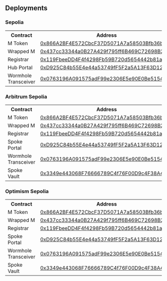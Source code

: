 ## Deployments

### Sepolia

<table>
    <tr>
        <th>Contract</th>
        <th>Address</th>
    </tr>
    <tr>
        <td>M Token</td>
        <td><a href="https://sepolia.etherscan.io/address/0x866A2BF4E572CbcF37D5071A7a58503Bfb36be1b" target="_blank">0x866A2BF4E572CbcF37D5071A7a58503Bfb36be1b</a></td>
    </tr>
    <tr>
        <td>Wrapped M</td>
        <td><a href="https://sepolia.etherscan.io/address/0x437cc33344a0B27A429f795ff6B469C72698B291" target="_blank">0x437cc33344a0B27A429f795ff6B469C72698B291</a></td>
    </tr>
    <tr>
        <td>Registrar</td>
        <td><a href="https://sepolia.etherscan.io/address/0x119FbeeDD4F4f4298Fb59B720d5654442b81ae2c" target="_blank">0x119FbeeDD4F4f4298Fb59B720d5654442b81ae2c</a></td>
    </tr>
    <tr>
        <td>Hub Portal</td>
        <td><a href="https://sepolia.etherscan.io/address/0xD925C84b55E4e44a53749fF5F2a5A13F63D128fd" target="_blank">0xD925C84b55E4e44a53749fF5F2a5A13F63D128fd</a></td>
    </tr>
    <tr>
        <td>Wormhole Transceiver</td>
        <td><a href="https://sepolia.etherscan.io/address/0x0763196A091575adF99e2306E5e90E0Be5154841" target="_blank">0x0763196A091575adF99e2306E5e90E0Be5154841</a></td>
    </tr>
</table>

### Arbitrum Sepolia

<table>
    <tr>
        <th>Contract</th>
        <th>Address</th>
    </tr>
     <tr>
        <td>M Token</td>
        <td><a href="https://sepolia.arbiscan.io/address/0x866A2BF4E572CbcF37D5071A7a58503Bfb36be1b" target="_blank">0x866A2BF4E572CbcF37D5071A7a58503Bfb36be1b</a></td>
    </tr>
    <tr>
        <td>Wrapped M</td>
        <td><a href="https://sepolia.arbiscan.io/address/0x437cc33344a0B27A429f795ff6B469C72698B291" target="_blank">0x437cc33344a0B27A429f795ff6B469C72698B291</a></td>
    </tr>
    <tr>
        <td>Registrar</td>
        <td><a href="https://sepolia.arbiscan.io/address/0x119FbeeDD4F4f4298Fb59B720d5654442b81ae2c" target="_blank">0x119FbeeDD4F4f4298Fb59B720d5654442b81ae2c</a></td>
    </tr>
    <tr>
        <td>Spoke Portal</td>
        <td><a href="https://sepolia.arbiscan.io/address/0xD925C84b55E4e44a53749fF5F2a5A13F63D128fd" target="_blank">0xD925C84b55E4e44a53749fF5F2a5A13F63D128fd</a></td>
    </tr>
    <tr>
        <td>Wormhole Transceiver</td>
        <td><a href="https://sepolia.arbiscan.io/address/0x0763196A091575adF99e2306E5e90E0Be5154841" target="_blank">0x0763196A091575adF99e2306E5e90E0Be5154841</a></td>
    </tr>
    <tr>
        <td>Spoke Vault</td>
        <td><a href="https://sepolia.arbiscan.io/address/0x3349e443068F76666789C4f76F00D9c4F38A4DdE" target="_blank">0x3349e443068F76666789C4f76F00D9c4F38A4DdE</a></td>
    </tr>
</table>

### Optimism Sepolia

<table>
    <tr>
        <th>Contract</th>
        <th>Address</th>
    </tr>
    <tr>
        <td>M Token</td>
        <td><a href="https://sepolia-optimism.etherscan.io/address/0x866A2BF4E572CbcF37D5071A7a58503Bfb36be1b" target="_blank">0x866A2BF4E572CbcF37D5071A7a58503Bfb36be1b</a></td>
    </tr>
    <tr>
        <td>Wrapped M</td>
        <td><a href="https://sepolia-optimism.etherscan.io/address/0x437cc33344a0B27A429f795ff6B469C72698B291" target="_blank">0x437cc33344a0B27A429f795ff6B469C72698B291</a></td>
    </tr>
    <tr>
        <td>Registrar</td>
        <td><a href="https://sepolia-optimism.etherscan.io/address/0x119FbeeDD4F4f4298Fb59B720d5654442b81ae2c" target="_blank">0x119FbeeDD4F4f4298Fb59B720d5654442b81ae2c</a></td>
    </tr>
    <tr>
        <td>Spoke Portal</td>
        <td><a href="https://sepolia-optimism.etherscan.io/address/0xD925C84b55E4e44a53749fF5F2a5A13F63D128fd" target="_blank">0xD925C84b55E4e44a53749fF5F2a5A13F63D128fd</a></td>
    </tr>
    <tr>
        <td>Wormhole Transceiver</td>
        <td><a href="https://sepolia-optimism.etherscan.io/address/0x0763196A091575adF99e2306E5e90E0Be5154841" target="_blank">0x0763196A091575adF99e2306E5e90E0Be5154841</a></td>
    </tr>
    <tr>
        <td>Spoke Vault</td>
        <td><a href="https://sepolia-optimism.etherscan.io/address/0x3349e443068F76666789C4f76F00D9c4F38A4DdE" target="_blank">0x3349e443068F76666789C4f76F00D9c4F38A4DdE</a></td>
    </tr>
</table>
